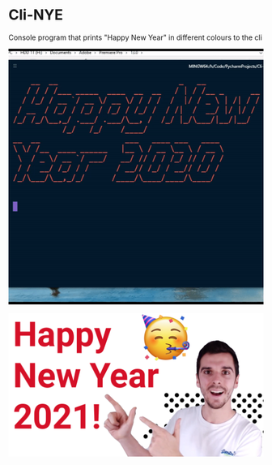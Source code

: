 # Cli-NYE
Console program that prints "Happy New Year" in different colours to the cli

![Demo](media/demo.gif)

[![Youtube video](/media/HappyNewYear.png)](https://www.youtube.com/watch?v=11olm7cfHlQ)
